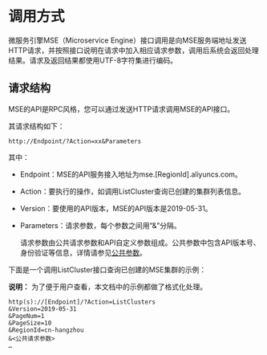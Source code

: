 # 调用方式

微服务引擎MSE（Microservice Engine）接口调用是向MSE服务端地址发送HTTP请求，并按照接口说明在请求中加入相应请求参数，调用后系统会返回处理结果。请求及返回结果都使用UTF-8字符集进行编码。

## 请求结构

MSE的API是RPC风格，您可以通过发送HTTP请求调用MSE的API接口。

其请求结构如下：

```
http://Endpoint/?Action=xx&Parameters
```

其中：

-   Endpoint：MSE的API服务接入地址为mse.\[RegionId\].aliyuncs.com。
-   Action：要执行的操作，如调用ListCluster查询已创建的集群列表信息。
-   Version：要使用的API版本，MSE的API版本是2019-05-31。
-   Parameters：请求参数，每个参数之间用“&”分隔。

    请求参数由公共请求参数和API自定义参数组成。公共参数中包含API版本号、身份验证等信息，详情请参见[公共参数](/cn.zh-CN/微服务注册配置中心/API参考/公共参数.md)。


下面是一个调用ListCluster接口查询已创建的MSE集群的示例：

**说明：** 为了便于用户查看，本文档中的示例都做了格式化处理。

```
http(s)://[Endpoint]/?Action=ListClusters
&Version=2019-05-31
&PageNum=1
&PageSize=10
&RegionId=cn-hangzhou
&<公共请求参数>
…
```

